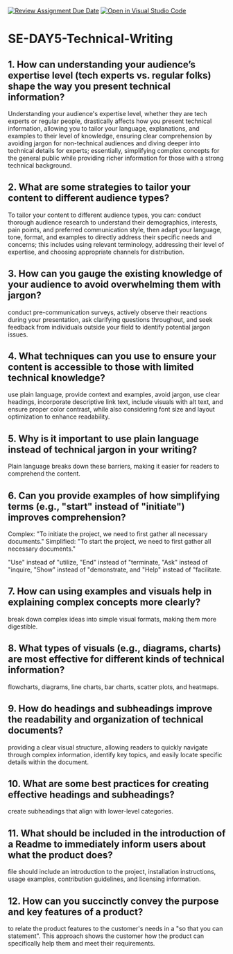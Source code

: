 [![Review Assignment Due Date](https://classroom.github.com/assets/deadline-readme-button-22041afd0340ce965d47ae6ef1cefeee28c7c493a6346c4f15d667ab976d596c.svg)](https://classroom.github.com/a/zsAR-pyY)
[![Open in Visual Studio Code](https://classroom.github.com/assets/open-in-vscode-2e0aaae1b6195c2367325f4f02e2d04e9abb55f0b24a779b69b11b9e10269abc.svg)](https://classroom.github.com/online_ide?assignment_repo_id=18482969&assignment_repo_type=AssignmentRepo)
# SE-DAY5-Technical-Writing
## 1. How can understanding your audience’s expertise level (tech experts vs. regular folks) shape the way you present technical information?
Understanding your audience's expertise level, whether they are tech experts or regular people, drastically affects how you present technical information, allowing you to tailor your language, explanations, and examples to their level of knowledge, ensuring clear comprehension by avoiding jargon for non-technical audiences and diving deeper into technical details for experts; essentially, simplifying complex concepts for the general public while providing richer information for those with a strong technical background.

## 2. What are some strategies to tailor your content to different audience types?
To tailor your content to different audience types, you can: conduct thorough audience research to understand their demographics, interests, pain points, and preferred communication style, then adapt your language, tone, format, and examples to directly address their specific needs and concerns; this includes using relevant terminology, addressing their level of expertise, and choosing appropriate channels for distribution. 

## 3. How can you gauge the existing knowledge of your audience to avoid overwhelming them with jargon?
conduct pre-communication surveys, actively observe their reactions during your presentation, ask clarifying questions throughout, and seek feedback from individuals outside your field to identify potential jargon issues.

## 4. What techniques can you use to ensure your content is accessible to those with limited technical knowledge?
 use plain language, provide context and examples, avoid jargon, use clear headings, incorporate descriptive link text, include visuals with alt text, and ensure proper color contrast, while also considering font size and layout optimization to enhance readability. 
 
## 5. Why is it important to use plain language instead of technical jargon in your writing?
Plain language breaks down these barriers, making it easier for readers to comprehend the content.

## 6. Can you provide examples of how simplifying terms (e.g., "start" instead of "initiate") improves comprehension?
Complex: "To initiate the project, we need to first gather all necessary documents."
Simplified: "To start the project, we need to first gather all necessary documents." 

"Use" instead of "utilize, "End" instead of "terminate, "Ask" instead of "inquire, "Show" instead of "demonstrate, and "Help" instead of "facilitate. 

## 7. How can using examples and visuals help in explaining complex concepts more clearly?
break down complex ideas into simple visual formats, making them more digestible.

## 8. What types of visuals (e.g., diagrams, charts) are most effective for different kinds of technical information?
 flowcharts, diagrams, line charts, bar charts, scatter plots, and heatmaps.
 
## 9. How do headings and subheadings improve the readability and organization of technical documents?
providing a clear visual structure, allowing readers to quickly navigate through complex information, identify key topics, and easily locate specific details within the document.

## 10. What are some best practices for creating effective headings and subheadings?
create subheadings that align with lower-level categories.

## 11. What should be included in the introduction of a Readme to immediately inform users about what the product does?
file should include an introduction to the project, installation instructions, usage examples, contribution guidelines, and licensing information.

## 12. How can you succinctly convey the purpose and key features of a product?
to relate the product features to the customer's needs in a "so that you can statement". This approach shows the customer how the product can specifically help them and meet their requirements.
